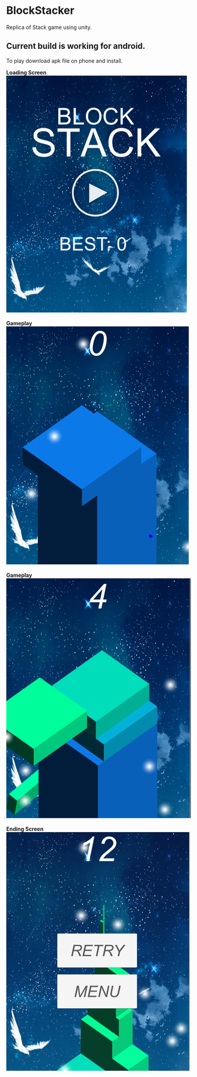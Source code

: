 # BlockStacker
Replica of Stack game using unity.
## Current build is working for android. 
To play download apk file on phone and install. 

**Loading Screen**
<br>
![GamePlay](https://github.com/KevinGinJunYang/BlockStacker/blob/master/GameplayImages/image1.PNG)
<br>
<br>
**Gameplay**
<br>
![GamePlay](https://github.com/KevinGinJunYang/BlockStacker/blob/master/GameplayImages/image2.PNG)
<br>
<br>
**Gameplay**
<br>
![GamePlay](https://github.com/KevinGinJunYang/BlockStacker/blob/master/GameplayImages/image3.PNG)
<br>
<br>
**Ending Screen**
<br>
![GamePlay](https://github.com/KevinGinJunYang/BlockStacker/blob/master/GameplayImages/image4.PNG)





